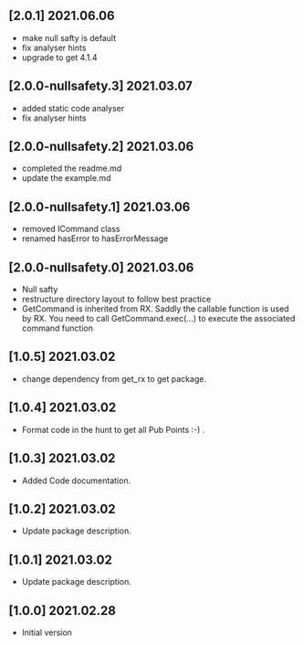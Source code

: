 ## [2.0.1] 2021.06.06
 * make null safty is default
 * fix analyser hints
 * upgrade to get 4.1.4

## [2.0.0-nullsafety.3] 2021.03.07
 * added static code analyser
 * fix analyser hints

## [2.0.0-nullsafety.2] 2021.03.06
 * completed the readme.md
 * update the example.md   


## [2.0.0-nullsafety.1] 2021.03.06
 * removed ICommand class
 * renamed hasError to hasErrorMessage  

## [2.0.0-nullsafety.0] 2021.03.06

* Null safty
* restructure directory layout to follow best practice
* GetCommand is inherited from RX. Saddly the callable function is used by RX. You need to call GetCommand.exec(...) to execute the associated command function
  
## [1.0.5] 2021.03.02

* change dependency from get_rx to get package.
  
## [1.0.4] 2021.03.02

* Format code in the hunt to get all Pub Points :-) .
  
## [1.0.3] 2021.03.02

* Added Code documentation.
  
## [1.0.2] 2021.03.02

* Update package description.

## [1.0.1] 2021.03.02

* Update package description.

## [1.0.0] 2021.02.28

* Initial version
